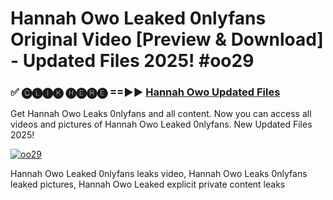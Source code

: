 # Hannah Owo Leaked 0nlyfans Original Video [Preview & Download] - Updated Files 2025! #oo29

<h3>✅ 🅒🅛🅘🅚 🅗🅔🅡🅔 ==►► <a href="https://mediafile.pages.dev?q=Hannah+Owo&ref=B5R" rel="nofollow">Hannah Owo Updated Files</a></h3>

Get Hannah Owo Leaks 0nlyfans and all content. Now you can access all videos and pictures of Hannah Owo Leaked 0nlyfans. New Updated Files 2025!

[![oo29](https://github.com/user-attachments/assets/f5210949-1d50-4880-9bd9-f37c6975c838)](https://mediafile.pages.dev?q=Hannah+Owo&ref=B5R)

Hannah Owo Leaked 0nlyfans leaks video, Hannah Owo Leaks 0nlyfans leaked pictures, Hannah Owo Leaked explicit private content leaks